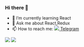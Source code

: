 ### Hi there 👋

- 🌱 I’m currently learning React
- 💬 Ask me about React,Redux
- 📫 How to reach me: [![](https://img.icons8.com/color/20/000000/telegram-app--v1.png) Telegram](https://telegram.me/cruzer_blaze)

<p float="left">
    <img src="https://github-readme-stats.vercel.app/api?username=gokul1630&count_private=true&show_icons=true&theme=chartreuse-dark&hide_border=true" />
    <img src="https://github-readme-stats.vercel.app/api/top-langs/?username=gokul1630&theme=chartreuse-dark&layout=compact&hide_border=true" />
</p>
